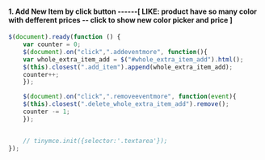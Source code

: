 #### 1. Add New Item by click button ------[ LIKE: product have so many color with defferent prices -- click to show new color picker and price ]

```javascript
$(document).ready(function () {
	var counter = 0;
	$(document).on("click",".addeventmore", function(){
	var whole_extra_item_add = $("#whole_extra_item_add").html();
	$(this).closest(".add_item").append(whole_extra_item_add);
	counter++;
	});

	$(document).on("click",".removeeventmore", function(event){
    $(this).closest(".delete_whole_extra_item_add").remove();
    counter -= 1;
	});


	// tinymce.init({selector:'.textarea'});
});
```


